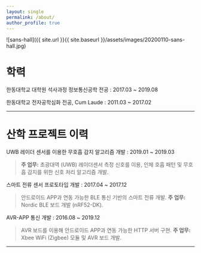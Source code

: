 ```yaml
---
layout: single
permalink: /about/
author_profile: true
---
```


![sans-hall]({{ site.url }}{{ site.baseurl }}/assets/images/20200110-sans-hall.jpg)

# 학력

한동대학교 대학원 석사과정 정보통신공학 전공
: 2017.03 ~ 2019.08

한동대학교 전자공학심화 전공, Cum Laude
: 2011.03 ~ 2017.02

---

# 산학 프로젝트 이력

UWB 레이더 센서를 이용한 무호흡 감지 알고리즘 개발
: 2019.01 ~ 2019.03
> **주 업무:** 초광대역 (UWB) 레이더센서 측정 신호를 이용, 인체 호흡 패턴 및 무호흡 감지를 위한 신호 처리 알고리즘 개발.

스마트 전류 센서 프로토타입 개발
: 2017.04 ~ 2017.12
> 안드로이드 APP과 연동 가능한 BLE 통신 기반의 스마트 전류 개발. **주 업무:** Nordic BLE 보드 개발 (nRF52-DK).

AVR-APP 통신 개발
: 2016.08 ~ 2019.12
> AVR 보드를 이용해 안드로이드 APP과 연동 가능한 HTTP 서버 구현. **주 업무:** Xbee WiFi (Zigbee) 모듈 및 AVR 보드 개발.

---